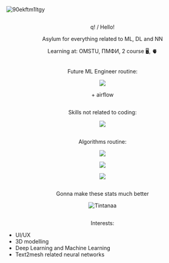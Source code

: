 ![90ekftm1ltgy](https://github.com/Tintanaa/Tintanaa/assets/99679370/4c80d1c2-3ae6-49c1-ac9f-688d22516443)
##

<p align="center">q! / Hello! </p>

<p align="center"> Asylum for everything related to ML, DL and NN </p>

<p align="center"> Learning at: OMSTU, ПМФИ, 2 course 🖥️, 🫀</p>

##

<p align="center"> Future ML Engineer routine: </p>

<p align="center">
  <a href="https://skillicons.dev">
    <img src="https://skillicons.dev/icons?i=py,r,cs,docker,gcp,kafka,pytorch,tensorflow,matlab"/>
  </a>
</p>
<p align="center"> + airflow </p>

##

<p align="center"> Skills not related to coding: </p>

<p align="center">
  <a href="https://skillicons.dev">
    <img src="https://skillicons.dev/icons?i=blender,au,ae,ai,ps,pr&theme=dark" />
  </a>
</p>

##

<p align="center"> Algorithms routine: </p>

<p align="center">
  <a href="https://www.codewars.com">
    <img src="https://www.codewars.com/users/Tintanaa/badges/large" />
  </a>
</p>

<p align="center"> 
  <a href="https://leetcode.com/tintana/">
  <img src="https://leetcard.jacoblin.cool/Tintana"/>
  </a>
</p>

<p align="center">
  <a href="https://codeforces.com/profile/Anemi">
  <img src="https://badges.joonhyung.xyz/codeforces/Anemi.svg" />
  </a>
</p>

##

<p align="center"> Gonna make these stats much better </p>
<p align="center"> <img src="https://github-readme-stats.vercel.app/api?username=Tintanaa&show_icons=true&theme=dark" alt="Tintanaa" />

##


<p align="center"> Interests: </p>

- UI/UX
- 3D modelling
- Deep Learning and Machine Learning
- Text2mesh related neural networks
